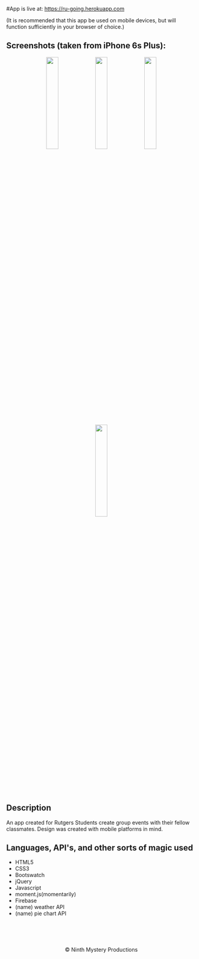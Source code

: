 #App is live at:
https://ru-going.herokuapp.com

(It is recommended that this app be used on mobile devices, but will function sufficiently in your browser of choice.)

## Screenshots (taken from iPhone 6s Plus):
<p align="center">
<img src="https://raw.githubusercontent.com/eric-h0/meetupApp/master/screenshots/4.png" width="25%" height="auto" align="center"/>
<img src="https://raw.githubusercontent.com/eric-h0/meetupApp/master/screenshots/1.png" width="25%" height="auto" align="center"/>
<img src="https://raw.githubusercontent.com/eric-h0/meetupApp/master/screenshots/2.png" width="25%" height="auto" align="center"/>
<img src="https://raw.githubusercontent.com/eric-h0/meetupApp/master/screenshots/3.png" width="25%" height="auto" align="center"/>
</p>

## Description
An app created for Rutgers Students create group events with their fellow classmates. Design was created with mobile platforms in mind.

## Languages, API's, and other sorts of magic used

* HTML5
* CSS3
* Bootswatch
* jQuery
* Javascript
* moment.js(momentarily) 
* Firebase
* (name) weather API
* (name) pie chart API


<br><br><br>


<p align="center">
&copy; Ninth Mystery Productions
</p>

